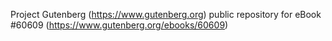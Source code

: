 Project Gutenberg (https://www.gutenberg.org) public repository for
eBook #60609 (https://www.gutenberg.org/ebooks/60609)
